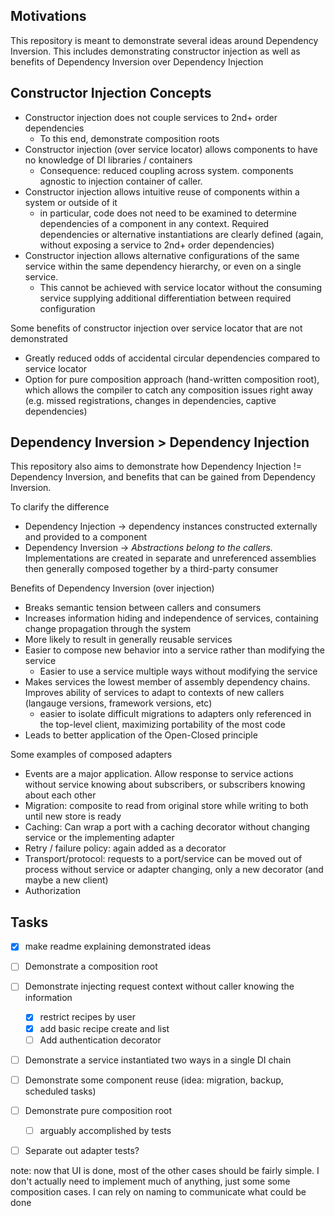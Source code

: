 ## Motivations

This repository is meant to demonstrate several ideas around Dependency Inversion.
This includes demonstrating constructor injection as well as benefits of Dependency Inversion over Dependency Injection


## Constructor Injection Concepts

- Constructor injection does not couple services to 2nd+ order dependencies
  - To this end, demonstrate composition roots
- Constructor injection (over service locator) allows components to have no knowledge of DI libraries / containers
  - Consequence: reduced coupling across system. components agnostic to injection container of caller.
- Constructor injection allows intuitive reuse of components within a system or outside of it
  - in particular, code does not need to be examined to determine dependencies of a component in any context. Required dependencies or alternative instantiations are clearly defined (again, without exposing a service to 2nd+ order dependencies)
- Constructor injection allows alternative configurations of the same service within the same dependency hierarchy, or even on a single service. 
  - This cannot be achieved with service locator without the consuming service supplying additional differentiation between required configuration

Some benefits of constructor injection over service locator that are not demonstrated
- Greatly reduced odds of accidental circular dependencies compared to service locator
- Option for pure composition approach (hand-written composition root), which allows the compiler to catch any composition issues right away (e.g. missed registrations, changes in dependencies, captive dependencies)


## Dependency Inversion > Dependency Injection
This repository also aims to demonstrate how Dependency Injection != Dependency Inversion, and benefits that can be gained from Dependency Inversion.

To clarify the difference
- Dependency Injection -> dependency instances constructed externally and provided to a component
- Dependency Inversion -> *Abstractions belong to the callers.* Implementations are created in separate and unreferenced assemblies then generally composed together by a third-party consumer

Benefits of Dependency Inversion (over injection)
- Breaks semantic tension between callers and consumers
- Increases information hiding and independence of services, containing change propagation through the system
- More likely to result in generally reusable services
- Easier to compose new behavior into a service rather than modifying the service
  - Easier to use a service multiple ways without modifying the service
- Makes services the lowest member of assembly dependency chains. Improves ability of services to adapt to contexts of new callers (langauge versions, framework versions, etc)
  - easier to isolate difficult migrations to adapters only referenced in the top-level client, maximizing portability of the most code
- Leads to better application of the Open-Closed principle

Some examples of composed adapters
- Events are a major application. Allow response to service actions without service knowing about subscribers, or subscribers knowing about each other 
- Migration: composite to read from original store while writing to both until new store is ready
- Caching: Can wrap a port with a caching decorator without changing service or the implementing adapter
- Retry / failure policy: again added as a decorator
- Transport/protocol: requests to a port/service can be moved out of process without service or adapter changing, only a new decorator (and maybe a new client) 
- Authorization

## Tasks
- [x] make readme explaining demonstrated ideas
- [ ] Demonstrate a composition root
- [ ] Demonstrate injecting request context without caller knowing the information
  - [x] restrict recipes by user
  - [x] add basic recipe create and list
  - [ ] Add authentication decorator
- [ ] Demonstrate a service instantiated two ways in a single DI chain
- [ ] Demonstrate some component reuse (idea: migration, backup, scheduled tasks)
- [ ] Demonstrate pure composition root
  - [ ] arguably accomplished by tests
- [ ] Separate out adapter tests?


note: now that UI is done, most of the other cases should be fairly simple. I don't actually need to implement much of anything, just some some composition cases.
I can rely on naming to communicate what could be done
